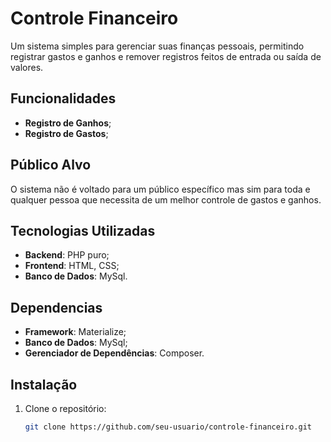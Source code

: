 # Controle Financeiro

Um sistema simples para gerenciar suas finanças pessoais, permitindo registrar gastos e ganhos e remover registros feitos de entrada ou saída de valores. 

## Funcionalidades

- **Registro de Ganhos**;
- **Registro de Gastos**;

## Público Alvo

O sistema não é voltado para um público específico mas sim para toda e qualquer pessoa que necessita de um melhor controle de gastos e ganhos.

## Tecnologias Utilizadas

- **Backend**: PHP puro;
- **Frontend**: HTML, CSS;
- **Banco de Dados**: MySql.

## Dependencias

- **Framework**: Materialize;
- **Banco de Dados**: MySql;
- **Gerenciador de Dependências**: Composer.

## Instalação

1. Clone o repositório:
   ```bash
   git clone https://github.com/seu-usuario/controle-financeiro.git


